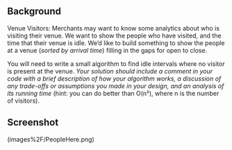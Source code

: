 

## Background

Venue Visitors: Merchants may want to know some analytics about who is visiting their venue. We want to show the people who have visited, and the time that their venue is idle. We’d like to build something to show the people at a venue (*sorted by arrival time*) filling in the gaps for open to close.

You will need to write a small algorithm to find idle intervals where no visitor is present at the venue.  *Your solution should include a comment in your code with a brief description of how your algorithm works, a discussion of any trade-offs or assumptions you made in your design, and an analysis of its running time* (hint: you can do better than O(n²), where n is the number of visitors).

## Screenshot
(images%2F/PeopleHere.png)
